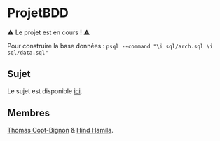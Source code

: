 # ProjetBDD

⚠️ Le projet est en cours ! ⚠️

Pour construire la base données : `psql --command "\i sql/arch.sql \i sql/data.sql"`


## Sujet

Le sujet est disponible [ici](https://drive.google.com/open?id=1gmdVquTMsq3dl4Rof4svdE4HOirRGMEy).

## Membres

[Thomas Copt-Bignon](https://github.com/totocptbgn/) & [Hind Hamila](https://github.com/hindhamila/).
